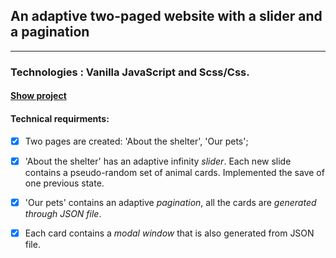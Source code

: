 ##  An adaptive two-paged website with a slider and a pagination
*********************************
###  Technologies : Vanilla JavaScript and Scss/Css.
#### **[Show project](https://sandrainporto.github.io/virtual-keyboard/)**

#### Technical requirments:
-  [X] Two pages are created: 'About the shelter', 'Our pets';

-  [X] 'About the shelter' has an adaptive infinity *slider*. Each new slide contains a pseudo-random set of animal cards. Implemented the save of one previous state.

-  [X] 'Our pets' contains an adaptive *pagination*, all the cards are *generated through JSON file*.
    
-  [X] Each card contains a *modal window* that is also generated from JSON file.
